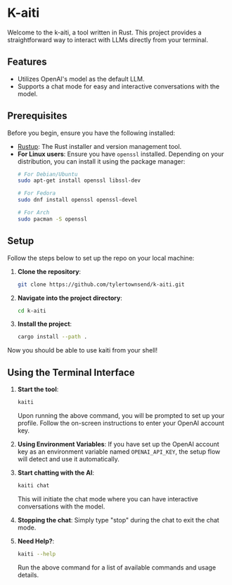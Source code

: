# K-aiti

Welcome to the k-aiti, a tool written in Rust. This project provides a straightforward way to interact with LLMs directly from your terminal.

## Features

- Utilizes OpenAI's model as the default LLM.
- Supports a chat mode for easy and interactive conversations with the model.

## Prerequisites

Before you begin, ensure you have the following installed:

- [Rustup](https://rustup.rs/): The Rust installer and version management tool.
- **For Linux users**: Ensure you have `openssl` installed. Depending on your distribution, you can install it using the package manager:
  ```bash
  # For Debian/Ubuntu
  sudo apt-get install openssl libssl-dev
  
  # For Fedora
  sudo dnf install openssl openssl-devel
  
  # For Arch
  sudo pacman -S openssl
  ```

## Setup

Follow the steps below to set up the repo on your local machine:

1. **Clone the repository**:
   ```bash
   git clone https://github.com/tylertownsend/k-aiti.git
   ```

2. **Navigate into the project directory**:
   ```bash
   cd k-aiti
   ```

3. **Install the project**:
   ```bash
   cargo install --path .
   ```

Now you should be able to use kaiti from your shell!

## Using the Terminal Interface

1. **Start the tool**:
   ```bash
   kaiti
   ```
   Upon running the above command, you will be prompted to set up your profile. Follow the on-screen instructions to enter your OpenAI account key.

2. **Using Environment Variables**:
   If you have set up the OpenAI account key as an environment variable named `OPENAI_API_KEY`, the setup flow will detect and use it automatically.

3. **Start chatting with the AI**:
   ```bash
   kaiti chat
   ```
   This will initiate the chat mode where you can have interactive conversations with the model.

4. **Stopping the chat**:
   Simply type "stop" during the chat to exit the chat mode.

5. **Need Help?**:
   ```bash
   kaiti --help
   ```
   Run the above command for a list of available commands and usage details.


